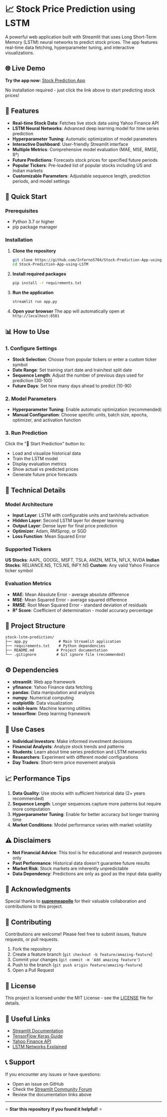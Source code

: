 # 📈 Stock Price Prediction using LSTM

A powerful web application built with Streamlit that uses Long Short-Term Memory (LSTM) neural networks to predict stock prices. The app features real-time data fetching, hyperparameter tuning, and interactive visualizations.

## 🌐 Live Demo

**Try the app now:** [Stock Prediction App](https://stock-prediction-app-using-lstm-srcekst9mu5trhppbacbck.streamlit.app/)

No installation required - just click the link above to start predicting stock prices!

## 🌟 Features

- **Real-time Stock Data**: Fetches live stock data using Yahoo Finance API
- **LSTM Neural Networks**: Advanced deep learning model for time series prediction
- **Hyperparameter Tuning**: Automatic optimization of model parameters
- **Interactive Dashboard**: User-friendly Streamlit interface
- **Multiple Metrics**: Comprehensive model evaluation (MAE, MSE, RMSE, R²)
- **Future Predictions**: Forecasts stock prices for specified future periods
- **Popular Tickers**: Pre-loaded list of popular stocks including US and Indian markets
- **Customizable Parameters**: Adjustable sequence length, prediction periods, and model settings

## 🚀 Quick Start

### Prerequisites

- Python 3.7 or higher
- pip package manager

### Installation

1. **Clone the repository**
   ```bash
   git clone https://github.com/Inferno5704/Stock-Prediction-App-using-LSTM.git
   cd Stock-Prediction-App-using-LSTM
   ```

2. **Install required packages**
   ```bash
   pip install -r requirements.txt
   ```

3. **Run the application**
   ```bash
   streamlit run app.py
   ```

4. **Open your browser**
   The app will automatically open at `http://localhost:8501`

## 📊 How to Use

### 1. Configure Settings
- **Stock Selection**: Choose from popular tickers or enter a custom ticker symbol
- **Date Range**: Set training start date and train/test split date
- **Sequence Length**: Adjust the number of previous days used for prediction (30-100)
- **Future Days**: Set how many days ahead to predict (10-90)

### 2. Model Parameters
- **Hyperparameter Tuning**: Enable automatic optimization (recommended)
- **Manual Configuration**: Choose specific units, batch size, epochs, optimizer, and activation function

### 3. Run Prediction
Click the "🚀 Start Prediction" button to:
- Load and visualize historical data
- Train the LSTM model
- Display evaluation metrics
- Show actual vs predicted prices
- Generate future price forecasts

## 🔧 Technical Details

### Model Architecture
- **Input Layer**: LSTM with configurable units and tanh/relu activation
- **Hidden Layer**: Second LSTM layer for deeper learning
- **Output Layer**: Dense layer for final price prediction
- **Optimizer**: Adam, RMSprop, or SGD
- **Loss Function**: Mean Squared Error

### Supported Tickers
**US Stocks**: AAPL, GOOGL, MSFT, TSLA, AMZN, META, NFLX, NVDA
**Indian Stocks**: RELIANCE.NS, TCS.NS, INFY.NS
**Custom**: Any valid Yahoo Finance ticker symbol

### Evaluation Metrics
- **MAE**: Mean Absolute Error - average absolute difference
- **MSE**: Mean Squared Error - average squared difference
- **RMSE**: Root Mean Squared Error - standard deviation of residuals
- **R² Score**: Coefficient of determination - model accuracy percentage

## 📁 Project Structure

```
stock-lstm-prediction/
├── app.py              # Main Streamlit application
├── requirements.txt    # Python dependencies
├── README.md          # Project documentation
└── .gitignore         # Git ignore file (recommended)
```

## ⚙️ Dependencies

- **streamlit**: Web app framework
- **yfinance**: Yahoo Finance data fetching
- **pandas**: Data manipulation and analysis
- **numpy**: Numerical computing
- **matplotlib**: Data visualization
- **scikit-learn**: Machine learning utilities
- **tensorflow**: Deep learning framework

## 🎯 Use Cases

- **Individual Investors**: Make informed investment decisions
- **Financial Analysts**: Analyze stock trends and patterns
- **Students**: Learn about time series prediction and LSTM networks
- **Researchers**: Experiment with different model configurations
- **Day Traders**: Short-term price movement analysis

## 📈 Performance Tips

1. **Data Quality**: Use stocks with sufficient historical data (2+ years recommended)
2. **Sequence Length**: Longer sequences capture more patterns but require more computation
3. **Hyperparameter Tuning**: Enable for better accuracy but longer training time
4. **Market Conditions**: Model performance varies with market volatility

## ⚠️ Disclaimers

- **Not Financial Advice**: This tool is for educational and research purposes only
- **Past Performance**: Historical data doesn't guarantee future results
- **Market Risk**: Stock markets are inherently unpredictable
- **Data Dependency**: Predictions are only as good as the input data quality

## 🙏 Acknowledgments

Special thanks to **[supremeapollo](https://github.com/supremeapollo)** for their valuable collaboration and contributions to this project.

## 🤝 Contributing

Contributions are welcome! Please feel free to submit issues, feature requests, or pull requests.

1. Fork the repository
2. Create a feature branch (`git checkout -b feature/amazing-feature`)
3. Commit your changes (`git commit -m 'Add amazing feature'`)
4. Push to the branch (`git push origin feature/amazing-feature`)
5. Open a Pull Request

## 📝 License

This project is licensed under the MIT License - see the [LICENSE](LICENSE) file for details.

## 🔗 Useful Links

- [Streamlit Documentation](https://docs.streamlit.io/)
- [TensorFlow Keras Guide](https://www.tensorflow.org/guide/keras)
- [Yahoo Finance API](https://pypi.org/project/yfinance/)
- [LSTM Networks Explained](https://colah.github.io/posts/2015-08-Understanding-LSTMs/)

## 📞 Support

If you encounter any issues or have questions:
- Open an issue on GitHub
- Check the [Streamlit Community Forum](https://discuss.streamlit.io/)
- Review the documentation links above

---

⭐ **Star this repository if you found it helpful!** ⭐
